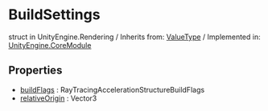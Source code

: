 # BuildSettings
struct in UnityEngine.Rendering
 / Inherits from: <a href="https://docs.unity3d.com/6000.2/Documentation/ScriptReference/ValueType.html">ValueType</a> / Implemented in: <a href="https://docs.unity3d.com/6000.2/Documentation/ScriptReference/UnityEngine.CoreModule.html">UnityEngine.CoreModule</a>

## Properties
- <a href="https://docs.unity3d.com/6000.2/Documentation/ScriptReference/BuildSettings-buildFlags.html">buildFlags</a> : RayTracingAccelerationStructureBuildFlags
- <a href="https://docs.unity3d.com/6000.2/Documentation/ScriptReference/BuildSettings-relativeOrigin.html">relativeOrigin</a> : Vector3
